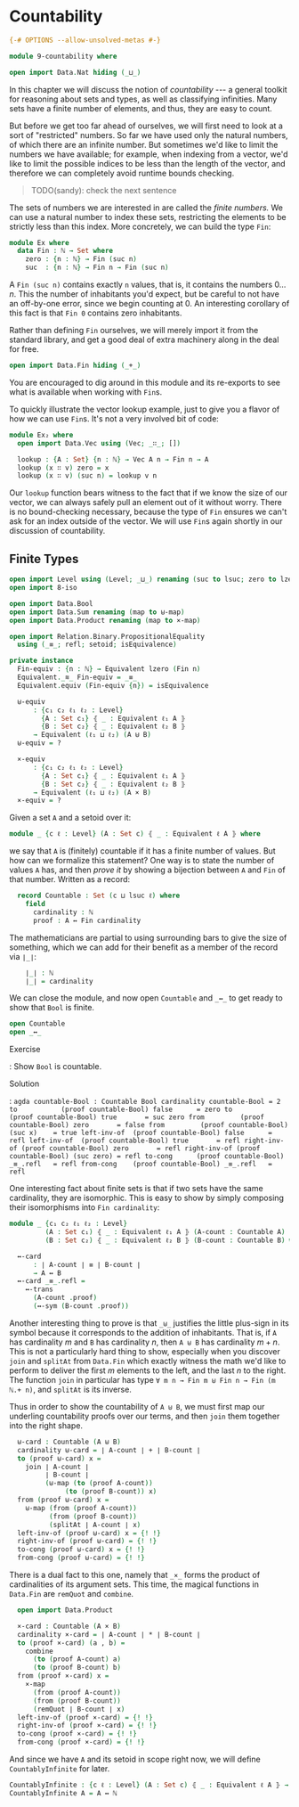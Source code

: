 # Countability

```agda
{-# OPTIONS --allow-unsolved-metas #-}

module 9-countability where

open import Data.Nat hiding (_⊔_)
```

In this chapter we will discuss the notion of *countability* --- a general
toolkit for reasoning about sets and types, as well as classifying infinities.
Many sets have a finite number of elements, and thus, they are easy to count.

But before we get too far ahead of ourselves, we will first need to look at a
sort of "restricted" numbers. So far we have used only the natural numbers,
of which there are an infinite number. But sometimes we'd like to limit the
numbers we have available; for example, when indexing from a vector, we'd like
to limit the possible indices to be less than the length of the vector, and
therefore we can completely avoid runtime bounds checking.

> TODO(sandy): check the next sentence

The sets of numbers we are interested in are called the *finite numbers.* We can
use a natural number to index these sets, restricting the elements to be
strictly less than this index. More concretely, we can build the type `Fin`:

```agda
module Ex where
  data Fin : ℕ → Set where
    zero : {n : ℕ} → Fin (suc n)
    suc  : {n : ℕ} → Fin n → Fin (suc n)
```

A `Fin (suc n)` contains exactly `n` values, that is, it contains the numbers $0
\dots n$. This the number of inhabitants you'd expect, but be careful to not
have an off-by-one error, since we begin counting at 0. An interesting corollary
of this fact is that `Fin 0` contains zero inhabitants.

Rather than defining `Fin` ourselves, we will merely import it from the standard
library, and get a good deal of extra machinery along in the deal for free.

```agda
open import Data.Fin hiding (_+_)
```

You are encouraged to dig around in this module and its re-exports to see what
is available when working with `Fin`s.

To quickly illustrate the vector lookup example, just to give you a flavor of
how we can use `Fin`s. It's not a very involved bit of code:

```agda
module Ex₂ where
  open import Data.Vec using (Vec; _∷_; [])

  lookup : {A : Set} {n : ℕ} → Vec A n → Fin n → A
  lookup (x ∷ v) zero = x
  lookup (x ∷ v) (suc n) = lookup v n
```

Our `lookup` function bears witness to the fact that if we know the size of our
vector, we can always safely pull an element out of it without worry. There is
no bound-checking necessary, because the type of `Fin` ensures we can't ask for
an index outside of the vector. We will use `Fin`s again shortly in our
discussion of countability.


## Finite Types

```agda
open import Level using (Level; _⊔_) renaming (suc to lsuc; zero to lzero)
open import 8-iso

open import Data.Bool
open import Data.Sum renaming (map to ⊎-map)
open import Data.Product renaming (map to ×-map)

open import Relation.Binary.PropositionalEquality
  using (_≡_; refl; setoid; isEquivalence)

private instance
  Fin-equiv : {n : ℕ} → Equivalent lzero (Fin n)
  Equivalent._≋_ Fin-equiv = _≡_
  Equivalent.equiv (Fin-equiv {n}) = isEquivalence

  ⊎-equiv
      : {c₁ c₂ ℓ₁ ℓ₂ : Level}
        {A : Set c₁} ⦃ _ : Equivalent ℓ₁ A ⦄
        {B : Set c₂} ⦃ _ : Equivalent ℓ₂ B ⦄
      → Equivalent (ℓ₁ ⊔ ℓ₂) (A ⊎ B)
  ⊎-equiv = ?

  ×-equiv
      : {c₁ c₂ ℓ₁ ℓ₂ : Level}
        {A : Set c₁} ⦃ _ : Equivalent ℓ₁ A ⦄
        {B : Set c₂} ⦃ _ : Equivalent ℓ₂ B ⦄
      → Equivalent (ℓ₁ ⊔ ℓ₂) (A × B)
  ×-equiv = ?
```

Given a set `A` and a setoid over it:

```agda
module _ {c ℓ : Level} (A : Set c) ⦃ _ : Equivalent ℓ A ⦄ where
```

we say that `A` is (finitely) countable if it has a finite number of values. But
how can we formalize this statement? One way is to state the number of values
`A` has, and then *prove it* by showing a bijection between `A` and `Fin` of
that number. Written as a record:

```agda
  record Countable : Set (c ⊔ lsuc ℓ) where
    field
      cardinality : ℕ
      proof : A ↔ Fin cardinality
```

The mathematicians are partial to using surrounding bars to give the size of
something, which we can add for their benefit as a member of the record via
`∣_∣`:

```agda
    ∣_∣ : ℕ
    ∣_∣ = cardinality
```

We can close the module, and now open `Countable` and `_↔_` to get ready to show
that `Bool` is finite.

```agda
open Countable
open _↔_
```

Exercise

:   Show `Bool` is countable.


Solution

:   ```agda
countable-Bool : Countable Bool
cardinality countable-Bool = 2
to           (proof countable-Bool) false      = zero
to           (proof countable-Bool) true       = suc zero
from         (proof countable-Bool) zero       = false
from         (proof countable-Bool) (suc x)    = true
left-inv-of  (proof countable-Bool) false      = refl
left-inv-of  (proof countable-Bool) true       = refl
right-inv-of (proof countable-Bool) zero       = refl
right-inv-of (proof countable-Bool) (suc zero) = refl
to-cong      (proof countable-Bool) _≡_.refl   = refl
from-cong    (proof countable-Bool) _≡_.refl   = refl
    ```

One interesting fact about finite sets is that if two sets have the same
cardinality, they are isomorphic. This is easy to show by simply composing their
isomorphisms into `Fin cardinality`:

```agda
module _ {c₁ c₂ ℓ₁ ℓ₂ : Level}
         (A : Set c₁) ⦃ _ : Equivalent ℓ₁ A ⦄ (A-count : Countable A)
         (B : Set c₂) ⦃ _ : Equivalent ℓ₂ B ⦄ (B-count : Countable B) where

  ↔-card
      : ∣ A-count ∣ ≡ ∣ B-count ∣
      → A ↔ B
  ↔-card _≡_.refl =
    ↔-trans
      (A-count .proof)
      (↔-sym (B-count .proof))
```

Another interesting thing to prove is that `_⊎_` justifies the little plus-sign
in its symbol because it corresponds to the addition of inhabitants. That is, if
`A` has cardinality $m$ and `B` has cardinality $n$, then `A ⊎ B` has
cardinality $m + n$. This is not a particularly hard thing to show, especially
when you discover `join` and `splitAt` from `Data.Fin` which exactly witness the
math we'd like to perform to deliver the first $m$ elements to the left, and the
last $n$ to the right. The function `join` in particular has type `∀ m n → Fin m
⊎ Fin n → Fin (m ℕ.+ n)`, and `splitAt` is its inverse.

Thus in order to show the countability of `A ⊎ B`, we must first map our
underling countability proofs over our terms, and then `join` them together into
the right shape.

```agda
  ⊎-card : Countable (A ⊎ B)
  cardinality ⊎-card = ∣ A-count ∣ + ∣ B-count ∣
  to (proof ⊎-card) x =
    join ∣ A-count ∣
         ∣ B-count ∣
         (⊎-map (to (proof A-count))
              (to (proof B-count)) x)
  from (proof ⊎-card) x =
    ⊎-map (from (proof A-count))
          (from (proof B-count))
          (splitAt ∣ A-count ∣ x)
  left-inv-of (proof ⊎-card) x = {! !}
  right-inv-of (proof ⊎-card) = {! !}
  to-cong (proof ⊎-card) x = {! !}
  from-cong (proof ⊎-card) = {! !}
```

There is a dual fact to this one, namely that `_×_` forms the product of
cardinalities of its argument sets. This time, the magical functions in
`Data.Fin` are `remQuot` and `combine`.

```agda
  open import Data.Product

  ×-card : Countable (A × B)
  cardinality ×-card = ∣ A-count ∣ * ∣ B-count ∣
  to (proof ×-card) (a , b) =
    combine
      (to (proof A-count) a)
      (to (proof B-count) b)
  from (proof ×-card) x =
    ×-map
      (from (proof A-count))
      (from (proof B-count))
      (remQuot ∣ B-count ∣ x)
  left-inv-of (proof ×-card) = {! !}
  right-inv-of (proof ×-card) = {! !}
  to-cong (proof ×-card) = {! !}
  from-cong (proof ×-card) = {! !}
```

And since we have `A` and its setoid in scope right now, we will define
`CountablyInfinite` for later.

```agda
CountablyInfinite : {c ℓ : Level} (A : Set c) ⦃ _ : Equivalent ℓ A ⦄ → Set (c ⊔ lsuc ℓ)
CountablyInfinite A = A ↔ ℕ
```

